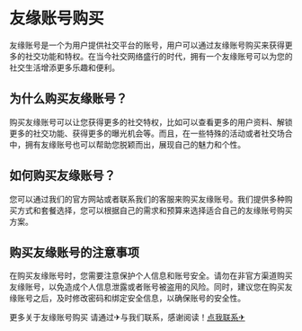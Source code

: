 # 友缘账号购买

友缘账号是一个为用户提供社交平台的账号，用户可以通过友缘账号购买来获得更多的社交功能和特权。在当今社交网络盛行的时代，拥有一个友缘账号可以为您的社交生活增添更多乐趣和便利。

## 为什么购买友缘账号？

购买友缘账号可以让您获得更多的社交特权，比如可以查看更多的用户资料、解锁更多的社交功能、获得更多的曝光机会等。而且，在一些特殊的活动或者社交场合中，拥有友缘账号也可以帮助您脱颖而出，展现自己的魅力和个性。

## 如何购买友缘账号？

您可以通过我们的官方网站或者联系我们的客服来购买友缘账号。我们提供多种购买方式和套餐选择，您可以根据自己的需求和预算来选择适合自己的友缘账号购买方案。

## 购买友缘账号的注意事项

在购买友缘账号时，您需要注意保护个人信息和账号安全。请勿在非官方渠道购买友缘账号，以免造成个人信息泄露或者账号被盗用的风险。同时，建议您在购买友缘账号之后，及时修改密码和绑定安全信息，以确保账号的安全性。

更多关于友缘账号购买 请通过✈与我们联系，感谢阅读！[点我联系✈](https://www.G208.com)